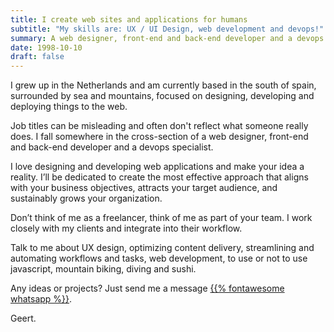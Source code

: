 ```yaml
---
title: I create web sites and applications for humans
subtitle: "My skills are: UX / UI Design, web development and devops!"
summary: A web designer, front-end and back-end developer and a devops specialist. Ready to make your idea a reality.
date: 1998-10-10
draft: false
---
```


I grew up in the Netherlands and am currently based in the south of spain,
surrounded by sea and mountains, focused on designing, developing and
deploying things to the web.

Job titles can be misleading and often don't reflect what someone really
does. I fall somewhere in the cross-section of a web designer, front-end
and back-end developer and a devops specialist.

I love designing and developing web applications and make your idea a reality.
I’ll be dedicated to create the most effective approach that aligns with your
business objectives, attracts your target audience, and sustainably grows your
organization.

Don’t think of me as a freelancer, think of me as part of your team. I work
closely with my clients and integrate into their workflow.

Talk to me about UX design, optimizing content delivery, streamlining and
automating workflows and tasks, web development, to use or not to use
javascript, mountain biking, diving and sushi.

Any ideas or projects? Just send me a message
<a href="https://wa.me/34673288434" aria-label="WhatsApp">{{% fontawesome whatsapp %}}</a>.

Geert.

